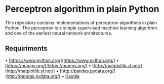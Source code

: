 # Perceptron algorithm in plain Python
This repository contains implementations of perceptron algorithms in plain Python. 
The perceptron is a simple supervised machine learning algorithm and one of the earliest neural network architectures. 
## Requiriments
•   [https://www.python.org/](https://www.python.org/)
•   [https://numpy.org/](https://numpy.org/)
•   [http://matplotlib.sf.net/](http://matplotlib.sf.net/)
•   [http://pandas.pydata.org/](http://pandas.pydata.org/)
•   [Kaggle](https://www.kaggle.com/) 
